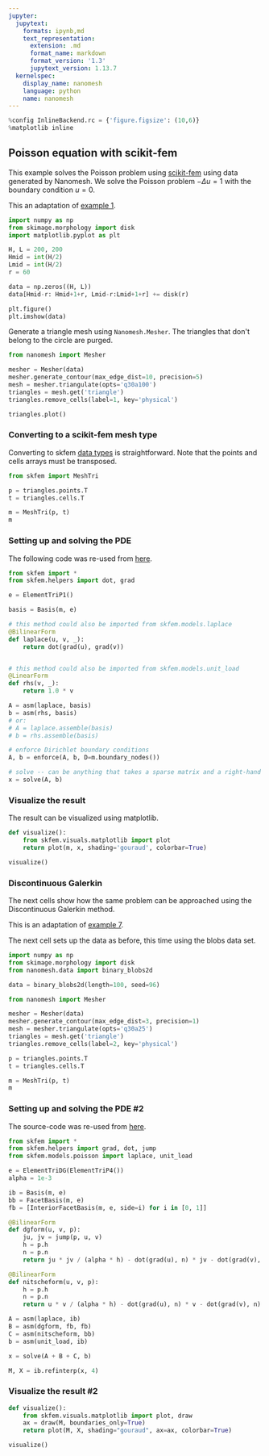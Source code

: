```yaml
---
jupyter:
  jupytext:
    formats: ipynb,md
    text_representation:
      extension: .md
      format_name: markdown
      format_version: '1.3'
      jupytext_version: 1.13.7
  kernelspec:
    display_name: nanomesh
    language: python
    name: nanomesh
---
```


```python
%config InlineBackend.rc = {'figure.figsize': (10,6)}
%matplotlib inline
```

## Poisson equation with scikit-fem

This example solves the Poisson problem using [scikit-fem](https://scikit-fem.readthedocs.io/) using data generated by Nanomesh. We solve the Poisson problem $-\Delta u = 1$ with the boundary condition $u=0$.

This an adaptation of [example 1](https://scikit-fem.readthedocs.io/en/latest/listofexamples.html#example-1-poisson-equation-with-unit-load).

```python
import numpy as np
from skimage.morphology import disk
import matplotlib.pyplot as plt

H, L = 200, 200
Hmid = int(H/2)
Lmid = int(H/2)
r = 60

data = np.zeros((H, L))
data[Hmid-r: Hmid+1+r, Lmid-r:Lmid+1+r] += disk(r)

plt.figure()
plt.imshow(data)
```

Generate a triangle mesh using `Nanomesh.Mesher`. The triangles that don't belong to the circle are purged.

```python
from nanomesh import Mesher

mesher = Mesher(data)
mesher.generate_contour(max_edge_dist=10, precision=5)
mesh = mesher.triangulate(opts='q30a100')
triangles = mesh.get('triangle')
triangles.remove_cells(label=1, key='physical')

triangles.plot()
```

### Converting to a scikit-fem mesh type

Converting to skfem [data types](https://scikit-fem.readthedocs.io/en/latest/api.html#class-meshtri) is straightforward. Note that the points and cells arrays must be transposed.

```python
from skfem import MeshTri

p = triangles.points.T
t = triangles.cells.T

m = MeshTri(p, t)
m
```

### Setting up and solving the PDE

The following code was re-used from [here](https://github.com/kinnala/scikit-fem/blob/master/docs/examples/ex01.py).

```python
from skfem import *
from skfem.helpers import dot, grad

e = ElementTriP1()

basis = Basis(m, e)

# this method could also be imported from skfem.models.laplace
@BilinearForm
def laplace(u, v, _):
    return dot(grad(u), grad(v))


# this method could also be imported from skfem.models.unit_load
@LinearForm
def rhs(v, _):
    return 1.0 * v

A = asm(laplace, basis)
b = asm(rhs, basis)
# or:
# A = laplace.assemble(basis)
# b = rhs.assemble(basis)

# enforce Dirichlet boundary conditions
A, b = enforce(A, b, D=m.boundary_nodes())

# solve -- can be anything that takes a sparse matrix and a right-hand side
x = solve(A, b)
```

### Visualize the result

The result can be visualized using matplotlib.

```python
def visualize():
    from skfem.visuals.matplotlib import plot
    return plot(m, x, shading='gouraud', colorbar=True)

visualize()
```

### Discontinuous Galerkin

The next cells show how the same problem can be approached using the Discontinuous Galerkin method.

This is an adaptation of [example 7](https://scikit-fem.readthedocs.io/en/latest/listofexamples.html#example-7-discontinuous-galerkin-method).

The next cell sets up the data as before, this time using the blobs data set.

```python
import numpy as np
from skimage.morphology import disk
from nanomesh.data import binary_blobs2d

data = binary_blobs2d(length=100, seed=96)

from nanomesh import Mesher

mesher = Mesher(data)
mesher.generate_contour(max_edge_dist=3, precision=1)
mesh = mesher.triangulate(opts='q30a25')
triangles = mesh.get('triangle')
triangles.remove_cells(label=2, key='physical')

p = triangles.points.T
t = triangles.cells.T

m = MeshTri(p, t)
m
```

### Setting up and solving the PDE #2

The source-code was re-used from [here](https://github.com/kinnala/scikit-fem/blob/master/docs/examples/ex07.py).

```python
from skfem import *
from skfem.helpers import grad, dot, jump
from skfem.models.poisson import laplace, unit_load

e = ElementTriDG(ElementTriP4())
alpha = 1e-3

ib = Basis(m, e)
bb = FacetBasis(m, e)
fb = [InteriorFacetBasis(m, e, side=i) for i in [0, 1]]

@BilinearForm
def dgform(u, v, p):
    ju, jv = jump(p, u, v)
    h = p.h
    n = p.n
    return ju * jv / (alpha * h) - dot(grad(u), n) * jv - dot(grad(v), n) * ju

@BilinearForm
def nitscheform(u, v, p):
    h = p.h
    n = p.n
    return u * v / (alpha * h) - dot(grad(u), n) * v - dot(grad(v), n) * u

A = asm(laplace, ib)
B = asm(dgform, fb, fb)
C = asm(nitscheform, bb)
b = asm(unit_load, ib)

x = solve(A + B + C, b)

M, X = ib.refinterp(x, 4)
```

### Visualize the result #2

```python
def visualize():
    from skfem.visuals.matplotlib import plot, draw
    ax = draw(M, boundaries_only=True)
    return plot(M, X, shading="gouraud", ax=ax, colorbar=True)

visualize()
```
